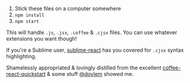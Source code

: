 1. Stick these files on a computer somewhere
2. `npm install`
3. `npm start`

This will handle `.js`, `.jsx`, `.coffee` & `.cjsx` files. You can use whatever extensions you want though!

If you're a Sublime user, [sublime-react](https://github.com/reactjs/sublime-react) has you covered for `.cjsx` syntax highlighting.

Shamelessly appropriated & lovingly distilled from the excellent [coffee-react-quickstart](https://github.com/KyleAMathews/coffee-react-quickstart) & some stuff [@doylem](https://github.com/doylem) showed me.
